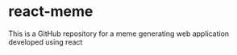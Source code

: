 # react-meme
This is a GitHub repository for a meme generating web application developed using react
